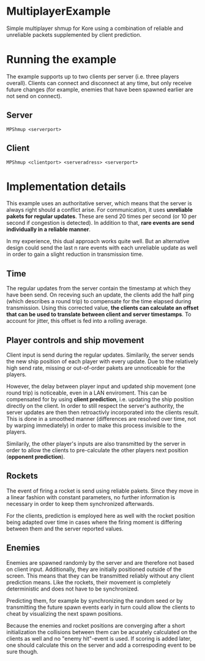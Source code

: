 # MultiplayerExample
Simple multiplayer shmup for Kore using a combination of reliable and unreliable packets supplemented by client prediction.

# Running the example
The example supports up to two clients per server (i.e. three players overall). Clients can connect and disconnect at any time, but only receive future changes (for example, enemies that have been spawned earlier are not send on connect).

## Server
`MPShmup <serverport>`

## Client
`MPShmup <clientport> <serveradress> <serverport>`

# Implementation details

This example uses an authoritative server, which means that the server is always right should a conflict arise. For communication, it uses **unreliable pakets for regular updates**. These are send 20 times per second (or 10 per second if congestion is detected). In addition to that, **rare events are send individually in a reliable manner**.

In my experience, this dual approach works quite well. But an alternative design could send the last n rare events with each unreliable update as well in order to gain a slight reduction in transmission time.

## Time

The regular updates from the server contain the timestamp at which they have been send. On receving such an update, the clients add the half ping (which describes a round trip) to compensate for the time elapsed during transmission. Using this corrected value, **the clients can calculate an offset that can be used to translate between client and server timestamps**. To account for jitter, this offset is fed into a rolling average.

## Player controls and ship movement

Client input is send during the regular updates. Similarily, the server sends the new ship position of each player with every update. Due to the relatively high send rate, missing or out-of-order pakets are unnoticeable for the players.

However, the delay between player input and updated ship movement (one round trip) is noticeable, even in a LAN enviroment. This can be compensated for by using **client prediction**, i.e. updating the ship position directly on the client. In order to still respect the server's authority, the server updates are then then retroactivly incorporated into the clients result. This is done in a smoothed manner (differences are resolved over time, not by warping immediately) in order to make this process invisible to the players.

Similarily, the other player's inputs are also transmitted by the server in order to allow the clients to pre-calculate the other players next position (**opponent prediction**).

## Rockets

The event of firing a rocket is send using reliable pakets. Since they move in a linear fashion with constant parameters, no further information is necessary in order to keep them synchronized afterwards.

For the clients, prediction is employed here as well with the rocket position being adapted over time in cases where the firing moment is differing between them and the server reported values.

## Enemies

Enemies are spawned randomly by the server and are therefore not based on client input. Additionally, they are initially positioned outside of the screen. This means that they can be transmitted reliably without any client prediction means. Like the rockets, their movement is completely deterministic and does not have to be synchronized.

Predicting them, for example by synchronizing the random seed or by transmitting the future spawn events early in turn could allow the clients to cheat by visualizing the next spawn positions.

Because the enemies and rocket positions are converging after a short initialization the collisions between them can be acurately calculated on the clients as well and no "enemy hit"-event is used. If scoring is added later, one should calculate this on the server and add a correspoding event to be sure though.
